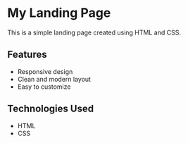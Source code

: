 # My Landing Page

This is a simple landing page created using HTML and CSS.

## Features

- Responsive design
- Clean and modern layout
- Easy to customize

## Technologies Used

- HTML
- CSS

